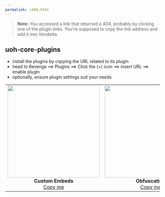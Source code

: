 ```yaml
---
permalink: /404.html
---
```

> **Note:** You accessed a link that returned a 404, probably by clicking one of the plugin links. You're supposed to copy the link address and add it into Vendetta.

## uoh-core-plugins
- install the plugins by copying the URL related to its plugin
- head to Revenge ⟹ Plugins ⟹ Click the (+) icon ⟹ insert URL ⟹ enable plugin
- optionally, ensure plugin settings suit your needs





<table>
  <tr>
    <td align="center">
      <a href="https://uoh-core.github.io/uoh-core-plugins/custom-embeds/">
        <img src="https://github.com/user-attachments/assets/14931a3d-9bac-4b9b-a72e-dba5ede1b29a" height="300">
      </a>
      <br>
      <strong>Custom Embeds</strong><br>
      <a href="https://uoh-core.github.io/uoh-core-plugins/custom-embeds/">Copy me</a>
    </td>
    <td align="center">
      <a href="https://uoh-core.github.io/uoh-core-plugins/obfuscation/">
        <img src="https://github.com/user-attachments/assets/733ca83e-95cf-4df6-b985-c88f2c51acfa" height="300">
      </a>
      <br>
      <strong>Obfuscation</strong><br>
      <a href="https://uoh-core.github.io/uoh-core-plugins/obfuscation/">Copy me</a>
    </td>
  </tr>
</table>
